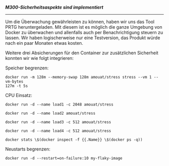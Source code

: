 ***M300-Sicherheitsaspekte sind implementiert***
***

Um die Überwachung gewährleisten zu können, haben wir uns das Tool PRTG
heruntergeladen. Mit diesem ist es möglich die ganze Umgebung von Docker zu
überwachen und allenfalls auch per Benachrichtigung steuern zu lassen. Wir haben
logischerweise nur eine Testversion, das Produkt würde nach ein paar Monaten
etwas kosten.

Weitere drei Absicherungen für den Container zur zusätzlichen Sicherheit konnten
wir wie folgt integrieren:

Speicher begrenzen:

    docker run -m 128m --memory-swap 128m amouat/stress stress --vm 1 --vm-bytes
    127m -t 5s

CPU Einsatz:

    docker run -d --name load1 -c 2048 amouat/stress

    docker run -d --name load2 amouat/stress

    docker run -d --name load3 -c 512 amouat/stress

    docker run -d --name load4 -c 512 amouat/stress

    docker stats \$(docker inspect -f {{.Name}} \$(docker ps -q))

Neustarts begrenzen:

    docker run -d --restart=on-failure:10 my-flaky-image
